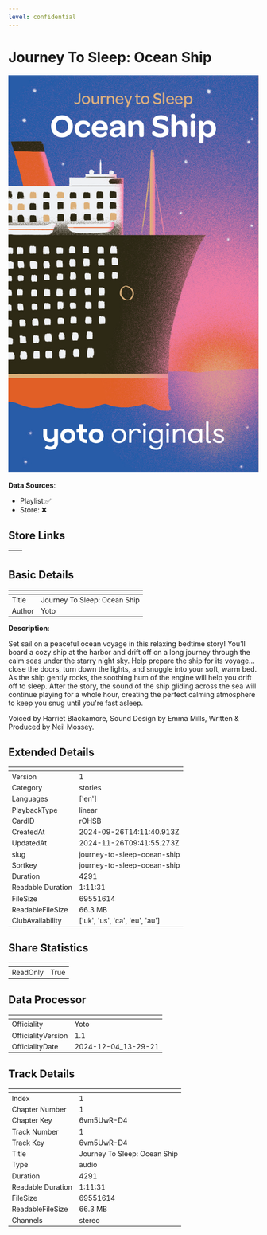 ```yaml
---
level: confidential
---
```

# Journey To Sleep: Ocean Ship

![card_[rOHSB].png](../../img/cards/card_[rOHSB].png)

**Data Sources**: 

- Playlist:✅
- Store: ❌


## Store Links

| <!-- --> | <!-- --> |
| - | - |


## Basic Details

| <!-- --> | <!-- --> |
| - | - |
| Title | Journey To Sleep: Ocean Ship |
| Author | Yoto |

**Description**:

Set sail on a peaceful ocean voyage in this relaxing bedtime story! You’ll board a cozy ship at the harbor and drift off on a long journey through the calm seas under the starry night sky.  Help prepare the ship for its voyage... close the doors, turn down the lights, and snuggle into your soft, warm bed. As the ship gently rocks, the soothing hum of the engine will help you drift off to sleep.  After the story, the sound of the ship gliding across the sea will continue playing for a whole hour, creating the perfect calming atmosphere to keep you snug until you're fast asleep.  

Voiced by Harriet Blackamore, Sound Design by Emma Mills, Written & Produced by Neil Mossey.


## Extended Details

| <!-- --> | <!-- --> |
| - | - |
| Version | 1 |
| Category | stories |
| Languages | ['en'] |
| PlaybackType | linear |
| CardID | rOHSB |
| CreatedAt | 2024-09-26T14:11:40.913Z |
| UpdatedAt | 2024-11-26T09:41:55.273Z |
| slug | journey-to-sleep-ocean-ship |
| Sortkey | journey-to-sleep-ocean-ship |
| Duration | 4291 |
| Readable Duration | 1:11:31 |
| FileSize | 69551614 |
| ReadableFileSize | 66.3 MB |
| ClubAvailability | ['uk', 'us', 'ca', 'eu', 'au'] |


## Share Statistics

| <!-- --> | <!-- --> |
| - | - |
| ReadOnly | True |


## Data Processor

| <!-- --> | <!-- --> |
| - | - |
| Officiality | Yoto
| OfficialityVersion | 1.1
| OfficialityDate | 2024-12-04_13-29-21


## Track Details

| <!-- --> | <!-- --> |
| - | - |
| Index | 1 |
| Chapter Number | 1 |
| Chapter Key | 6vm5UwR-D4 |
| Track Number | 1 |
| Track Key | 6vm5UwR-D4 |
| Title | Journey To Sleep: Ocean Ship |
| Type | audio |
| Duration | 4291 |
| Readable Duration | 1:11:31 |
| FileSize | 69551614 |
| ReadableFileSize | 66.3 MB |
| Channels | stereo |

